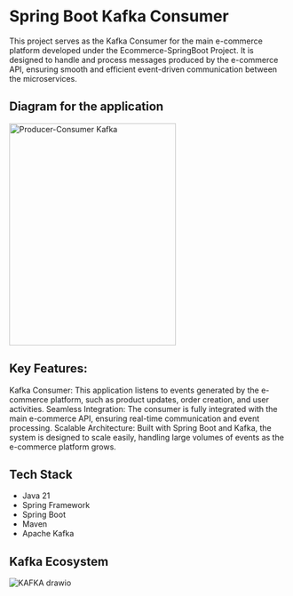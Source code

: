 # Spring Boot Kafka Consumer

This project serves as the Kafka Consumer for the main e-commerce platform developed under the Ecommerce-SpringBoot Project. It is designed to handle and process messages produced by the e-commerce API, ensuring smooth and efficient event-driven communication between the microservices.

## Diagram for the application
<img src="https://github.com/user-attachments/assets/779d99be-cd37-42ec-bceb-19c0693dd984" alt="Producer-Consumer Kafka" width="300" height="400">



## Key Features:
Kafka Consumer: This application listens to events generated by the e-commerce platform, such as product updates, order creation, and user activities.
Seamless Integration: The consumer is fully integrated with the main e-commerce API, ensuring real-time communication and event processing.
Scalable Architecture: Built with Spring Boot and Kafka, the system is designed to scale easily, handling large volumes of events as the e-commerce platform grows.


## Tech Stack
* Java 21
* Spring Framework
* Spring Boot
* Maven
* Apache Kafka

## Kafka Ecosystem
![KAFKA drawio](https://github.com/user-attachments/assets/2de09e50-3556-48b6-8a72-7869c9a0f140)
